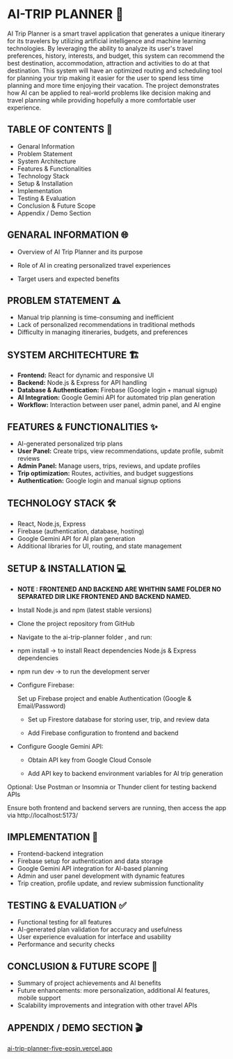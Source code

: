 
# AI-TRIP PLANNER 🚀

AI Trip Planner is a smart travel application that generates a unique itinerary for its travelers by utilizing artificial intelligence and machine learning technologies. By leveraging the ability to analyze its user's travel preferences, history, interests, and budget, this system can recommend the best destination, accommodation, attraction and activities to do at that destination. This system will have an optimized routing and scheduling tool for planning your trip making it easier for the user to spend less time planning and more time enjoying their vacation. The project demonstrates how AI can be applied to real-world problems like decision making and travel planning while providing hopefully a more comfortable user experience.


## TABLE OF CONTENTS 📑


* Genaral Information
* Problem Statement
* System Architecture
* Features & Functionalities
* Technology Stack
* Setup & Installation
* Implementation
* Testing & Evaluation
* Conclusion & Future Scope
* Appendix / Demo Section

## GENARAL INFORMATION 🌐

* Overview of AI Trip Planner and its purpose

* Role of AI in creating personalized travel experiences

* Target users and expected benefits

## PROBLEM STATEMENT ⚠️

* Manual trip planning is time-consuming and inefficient
* Lack of personalized recommendations in traditional methods
* Difficulty in managing itineraries, budgets, and preferences

## SYSTEM ARCHITECHTURE 🏗️

* **Frontend:** React for dynamic and responsive UI 
* **Backend:** Node.js & Express for API handling
* **Database & Authentication:** Firebase (Google login + manual signup)
* **AI Integration:** Google Gemini API for automated trip plan generation
* **Workflow:** Interaction between user panel, admin panel, and AI engine

## FEATURES & FUNCTIONALITIES ✨

* AI-generated personalized trip plans
* **User Panel:** Create trips, view recommendations, update profile, submit reviews
* **Admin Panel:** Manage users, trips, reviews, and update profiles
* **Trip optimization:** Routes, activities, and budget suggestions
* **Authentication:** Google login and manual signup options

## TECHNOLOGY STACK 🛠️

* React, Node.js, Express
* Firebase (authentication, database, hosting)
* Google Gemini API for AI plan generation
* Additional libraries for UI, routing, and state management

## SETUP & INSTALLATION 💻

* **NOTE : FRONTENED AND BACKEND ARE WHITHIN SAME FOLDER NO SEPARATED DIR LIKE FRONTENED AND BACKEND NAMED.**

* Install Node.js and npm (latest stable versions)

* Clone the project repository from GitHub

* Navigate to the ai-trip-planner folder  , and run:

* npm install → to install React dependencies Node.js & Express dependencies

* npm run dev → to run the development server

* Configure Firebase:

  Set up Firebase project and enable Authentication (Google & Email/Password)

   * Set up Firestore database for storing user, trip, and review data

   * Add Firebase configuration to frontend and backend

* Configure Google Gemini API:

   * Obtain API key from Google Cloud Console

   * Add API key to backend environment variables for AI trip generation

Optional: Use Postman or Insomnia or Thunder client for testing backend APIs

Ensure both frontend and backend servers are running, then access the app via http://localhost:5173/

## IMPLEMENTATION 🚀

* Frontend-backend integration
* Firebase setup for authentication and data storage
* Google Gemini API integration for AI-based planning
* Admin and user panel development with dynamic features
* Trip creation, profile update, and review submission functionality

## TESTING & EVALUATION ✅

* Functional testing for all features
* AI-generated plan validation for accuracy and usefulness
* User experience evaluation for interface and usability
* Performance and security checks

## CONCLUSION & FUTURE SCOPE 🎯

* Summary of project achievements and AI benefits
* Future enhancements: more personalization, additional AI features, mobile support
* Scalability improvements and integration with other travel APIs

## APPENDIX / DEMO SECTION 🎬

[ai-trip-planner-five-eosin.vercel.app](https://aitripplanner-blond.vercel.app)

